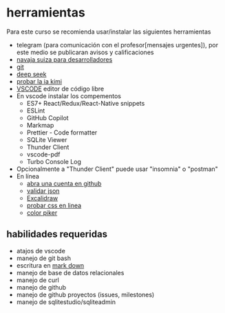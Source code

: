 # herramientas

Para este curso se recomienda usar/instalar las siguientes herramientas

* telegram (para comunicación con el profesor[mensajes urgentes]), por este medio se publicaran avisos y calificaciones
* [navaja suiza para desarrolladores](https://devtoys.app/)
* [git](https://git-scm.com/)
* [deep seek](https://www.deepseek.com)
* [probar la ia kimi](https://kimi.moonshot.cn/)
* [VSCODE](https://code.visualstudio.com/) editor de código libre
* En vscode instalar los compementos
    * ES7+ React/Redux/React-Native snippets
    * ESLint
    * GitHub Copilot
    * Markmap
    * Prettier - Code formatter
    * SQLite Viewer
    * Thunder Client
    * vscode-pdf
    * Turbo Console Log
* Opcionalmente a "Thunder Client" puede usar "insomnia" o "postman"
* En línea
    * [abra una cuenta en github](https://github.com/)
    * [validar json](https://jsonlint.com/)
    * [Excalidraw](https://excalidraw.com/)
    * [probar css en linea](https://codi.link/%7C%7C)
    * [color piker](https://www.w3schools.com/colors/colors_picker.asp)

## habilidades requeridas

* atajos de vscode
* manejo de git bash
* escritura en [mark down](https://markdown.es/sintaxis-markdown/)
* manejo de base de datos relacionales
* manejo de curl
* manejo de github
* manejo de github proyectos (issues, milestones)
* manejo de sqlitestudio/sqliteadmin
